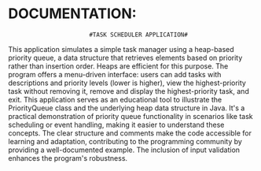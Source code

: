 # DOCUMENTATION:

                           #TASK SCHEDULER APPLICATION#
This application simulates a simple task manager using a heap-based priority queue, a data structure that retrieves elements based on priority rather than insertion order. Heaps are efficient for this purpose. The program offers a menu-driven interface: users can add tasks with descriptions and priority levels (lower is higher), view the highest-priority task without removing it, remove and display the highest-priority task, and exit. This application serves as an educational tool to illustrate the  PriorityQueue  class and the underlying heap data structure in Java. It's a practical demonstration of priority queue functionality in scenarios like task scheduling or event handling, making it easier to understand these concepts. The clear structure and comments make the code accessible for learning and adaptation, contributing to the programming community by providing a well-documented example. The inclusion of input validation enhances the program's robustness.

